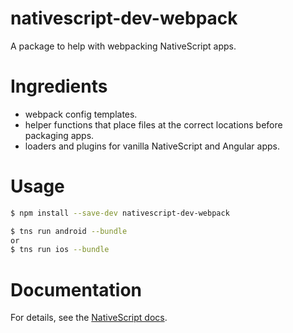 # nativescript-dev-webpack

A package to help with webpacking NativeScript apps.

# Ingredients

* webpack config templates.
* helper functions that place files at the correct locations before packaging apps.
* loaders and plugins for vanilla NativeScript and Angular apps.

# Usage

```sh
$ npm install --save-dev nativescript-dev-webpack

$ tns run android --bundle
or
$ tns run ios --bundle
```

# Documentation

For details, see the [NativeScript docs](http://docs.nativescript.org/angular/best-practices/bundling-with-webpack.html).

